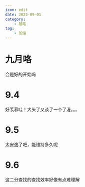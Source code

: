 ```yaml
---
icon: edit
date: 2023-09-01
category:
    - 随笔
tag:
    - 加油
---
```


# 九月咯

会是好的开始吗

# 9.4
好羡慕哇！大头了又谈了一个了港。。。

# 9.5
太安逸了吧，能维持多久呢

# 9.6
这二分查找的查找效率好像有点难理解